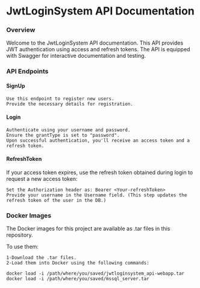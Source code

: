 **<h1>JwtLoginSystem API Documentation</h1>**
**<h3>Overview</h3>**

Welcome to the JwtLoginSystem API documentation. This API provides JWT authentication using access and refresh tokens. The API is equipped with Swagger for interactive documentation and testing.

**<h3>API Endpoints**</h3>
**<h4>SignUp**</h4>

    Use this endpoint to register new users.
    Provide the necessary details for registration.

**<h4>Login</h4>**

    Authenticate using your username and password.
    Ensure the grantType is set to "password".
    Upon successful authentication, you'll receive an access token and a refresh token.

**<h4>RefreshToken**</h4>

If your access token expires, use the refresh token obtained during login to request a new access token:

    Set the Authorization header as: Bearer <Your-refreshToken>
    Provide your username in the Username field. (This step updates the refresh token of the user in the DB.)

**<h3>Docker Images**</h3>

The Docker images for this project are available as .tar files in this repository.

To use them:

    1-Download the .tar files.
    2-Load them into Docker using the following commands:

    docker load -i /path/where/you/saved/jwtloginsystem_api-webapp.tar
    docker load -i /path/where/you/saved/mssql_server.tar
 
